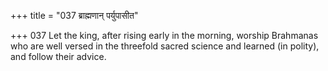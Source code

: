 +++
title = "037 ब्राह्मणान् पर्युपासीत"

+++
037	Let the king, after rising early in the morning, worship Brahmanas who are well versed in the threefold sacred science and learned (in polity), and follow their advice.